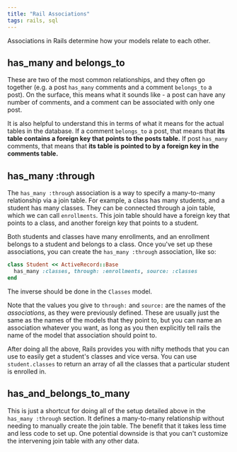 ```yaml
---
title: "Rail Associations"
tags: rails, sql
---
```


Associations in Rails determine how your models relate to each other.

## has\_many and belongs\_to

These are two of the most common relationships, and they often go together (e.g. a post `has_many` comments and a comment `belongs_to` a post). On the surface, this means what it sounds like - a post can have any number of comments, and a comment can be associated with only one post.

It is also helpful to understand this in terms of what it means for the actual tables in the database. If a comment `belongs_to` a post, that means that **its table contains a foreign key that points to the posts table.** If post `has_many` comments, that means that **its table is pointed to by a foreign key in the comments table.**

## has_many :through

The `has_many :through` association is a way to specify a many-to-many relationship via a join table. For example, a class has many students, and a student has many classes. They can be connected through a join table, which we can call `enrollments`. This join table should have a foreign key that points to a class, and another foreign key that points to a student.

Both students and classes have many enrollments, and an enrollment belongs to a student and belongs to a class. Once you've set up these associations, you can create the `has_many :through` association, like so:

```ruby
class Student << ActiveRecord::Base
  has_many :classes, through: :enrollments, source: :classes
end
```
    
The inverse should be done in the `Classes` model. 

Note that the values you give to `through:` and `source:` are the names of the <em>associations</em>, as they were previously defined. These are usually just the same as the names of the models that they point to, but you can name an association whatever you want, as long as you then explicitly tell rails the name of the model that association should point to.

After doing all the above, Rails provides you with nifty methods that you can use to easily get a student's classes and vice versa. You can use `student.classes` to return an array of all the classes that a particular student is enrolled in.

## has\_and\_belongs\_to\_many

This is just a shortcut for doing all of the setup detailed above in the `has_many :through` section. It defines a many-to-many relationship without needing to manually create the join table. The benefit that it takes less time and less code to set up. One potential downside is that you can't customize the intervening join table with any other data.